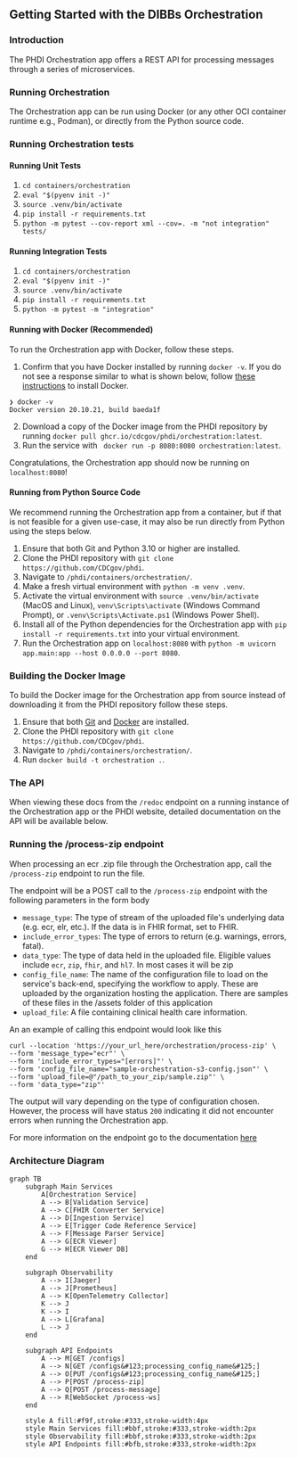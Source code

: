 ## Getting Started with the DIBBs Orchestration

### Introduction
The PHDI Orchestration app offers a REST API for processing messages through a series of microservices.

### Running Orchestration

The Orchestration app can be run using Docker (or any other OCI container runtime e.g., Podman), or directly from the Python source code.

### Running Orchestration tests
#### Running Unit Tests
1. `cd containers/orchestration`
2. `eval "$(pyenv init -)"`
3. `source .venv/bin/activate`
4. `pip install -r requirements.txt`
5. `python -m pytest --cov-report xml --cov=. -m "not integration" tests/`

#### Running Integration Tests
1. `cd containers/orchestration`
2. `eval "$(pyenv init -)"`
3. `source .venv/bin/activate`
4. `pip install -r requirements.txt`
5. `python -m pytest -m "integration"`

#### Running with Docker (Recommended)

To run the Orchestration app with Docker, follow these steps.
1. Confirm that you have Docker installed by running `docker -v`. If you do not see a response similar to what is shown below, follow [these instructions](https://docs.docker.com/get-docker/) to install Docker.
```
❯ docker -v
Docker version 20.10.21, build baeda1f
``` 
2. Download a copy of the Docker image from the PHDI repository by running `docker pull ghcr.io/cdcgov/phdi/orchestration:latest`.
3. Run the service with ` docker run -p 8080:8080 orchestration:latest`.

Congratulations, the Orchestration app should now be running on `localhost:8080`!

#### Running from Python Source Code

We recommend running the Orchestration app from a container, but if that is not feasible for a given use-case, it may also be run directly from Python using the steps below.

1. Ensure that both Git and Python 3.10 or higher are installed.
2. Clone the PHDI repository with `git clone https://github.com/CDCgov/phdi`.
3. Navigate to `/phdi/containers/orchestration/`.
4. Make a fresh virtual environment with `python -m venv .venv`.
5. Activate the virtual environment with `source .venv/bin/activate` (MacOS and Linux), `venv\Scripts\activate` (Windows Command Prompt), or `.venv\Scripts\Activate.ps1` (Windows Power Shell).
5. Install all of the Python dependencies for the Orchestration app with `pip install -r requirements.txt` into your virtual environment.
6. Run the Orchestration app on `localhost:8080` with `python -m uvicorn app.main:app --host 0.0.0.0 --port 8080`. 

### Building the Docker Image

To build the Docker image for the Orchestration app from source instead of downloading it from the PHDI repository follow these steps.
1. Ensure that both [Git](https://git-scm.com/book/en/v2/Getting-Started-Installing-Git) and [Docker](https://docs.docker.com/get-docker/) are installed.
2. Clone the PHDI repository with `git clone https://github.com/CDCgov/phdi`.
3. Navigate to `/phdi/containers/orchestration/`.
4. Run `docker build -t orchestration .`.

### The API 

When viewing these docs from the `/redoc` endpoint on a running instance of the Orchestration app or the PHDI website, detailed documentation on the API will be available below. 

### Running the /process-zip endpoint
When processing an ecr .zip file through the Orchestration app, call the `/process-zip` endpoint to run the file. 

The endpoint will be a POST call to the `/process-zip` endpoint with the following parameters in the form body

- `message_type`: The type of stream of the uploaded file's underlying data (e.g. ecr, elr, etc.). If the data is in FHIR format, set to FHIR.
- `include_error_types`: The type of errors to return (e.g. warnings, errors, fatal).
- `data_type`: The type of data held in the uploaded file. Eligible values include `ecr`, `zip`, `fhir`, and `hl7`. In most cases it will be zip
- `config_file_name`: The name of the configuration file to load on the service's back-end, specifying the workflow to apply. These are uploaded by the organization hosting the application. There are samples of these files in the /assets folder of this application
- `upload_file`: A file containing clinical health care information. 

An an example of calling this endpoint would look like this 

```
curl --location 'https://your_url_here/orchestration/process-zip' \
--form 'message_type="ecr"' \
--form 'include_error_types="[errors]"' \
--form 'config_file_name="sample-orchestration-s3-config.json"' \
--form 'upload_file=@"/path_to_your_zip/sample.zip"' \
--form 'data_type="zip"'
```

The output will vary depending on the type of configuration chosen. However, the process will have status `200` indicating it did not encounter errors when running the Orchestration app.

For more information on the endpoint go to the documentation [here](https://cdcgov.github.io/phdi/latest/containers/orchestration.html)

### Architecture Diagram

```mermaid
graph TB
    subgraph Main Services
        A[Orchestration Service]
        A --> B[Validation Service]
        A --> C[FHIR Converter Service]
        A --> D[Ingestion Service]
        A --> E[Trigger Code Reference Service]
        A --> F[Message Parser Service]
        A --> G[ECR Viewer]
        G --> H[ECR Viewer DB]
    end

    subgraph Observability
        A --> I[Jaeger]
        A --> J[Prometheus]
        A --> K[OpenTelemetry Collector]
        K --> J
        K --> I
        A --> L[Grafana]
        L --> J
    end

    subgraph API Endpoints
        A --> M[GET /configs]
        A --> N[GET /configs&#123;processing_config_name&#125;]
        A --> O[PUT /configs&#123;processing_config_name&#125;]
        A --> P[POST /process-zip]
        A --> Q[POST /process-message]
        A --> R[WebSocket /process-ws]
    end

    style A fill:#f9f,stroke:#333,stroke-width:4px
    style Main Services fill:#bbf,stroke:#333,stroke-width:2px
    style Observability fill:#bbf,stroke:#333,stroke-width:2px
    style API Endpoints fill:#bfb,stroke:#333,stroke-width:2px
```
